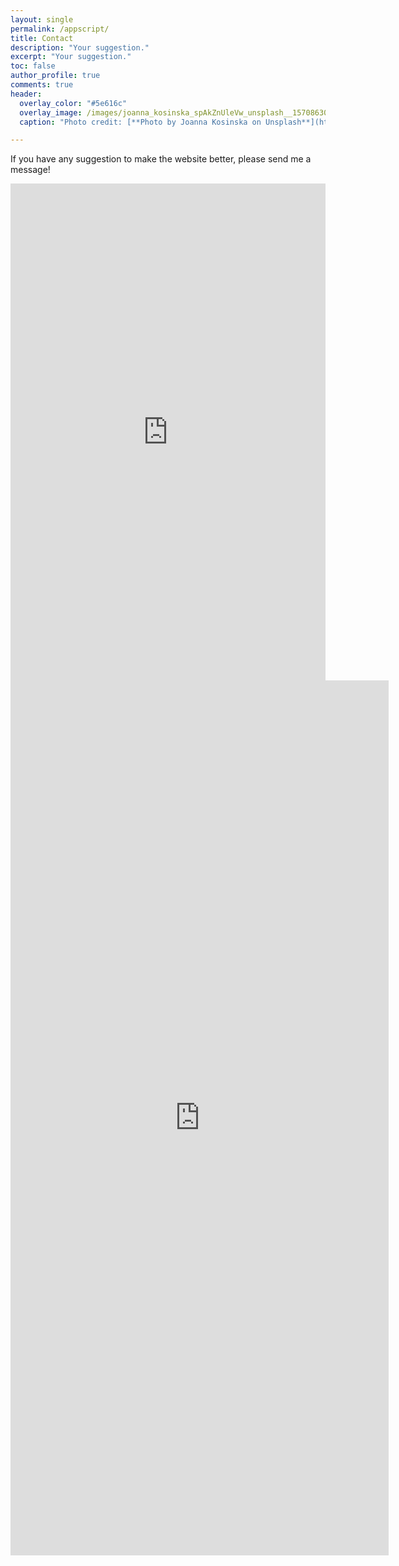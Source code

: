 ```yaml
---
layout: single
permalink: /appscript/
title: Contact
description: "Your suggestion."
excerpt: "Your suggestion."
toc: false
author_profile: true
comments: true
header:
  overlay_color: "#5e616c"
  overlay_image: /images/joanna_kosinska_spAkZnUleVw_unsplash__1570863039_79577.jpg
  caption: "Photo credit: [**Photo by Joanna Kosinska on Unsplash**](https://unsplash.com/photos/spAkZnUleVw)"

---
```


If you have any suggestion to make the website better, please send me a message!

<iframe src="https://docs.google.com/forms/d/e/1FAIpQLSeTRMJ2f0IHmRTdNzXZkz0bg8G-nF0XP0zJllWn_oHl48O5bQ/viewform?embedded=true" width="100%" height="795" frameborder="0" marginheight="0" marginwidth="0">Loading…</iframe>

<iframe src="https://docs.google.com/spreadsheets/d/e/2PACX-1vQuHlJa3o2kxJHJKqGq1Bq5IY9_CHLa3B1wpKPzZ50GGaXADRk36X0zvsuMl0-uHt3ReIQ9Gx1NKpGk/pubhtml?gid=1170294228&amp;single=true&amp;widget=true&amp;headers=false" frameborder="0" width="120%" height="1400" text-align="center" allowfullscreen mozallowfullscreen="true" webkitallowfullscreen="true"></iframe>
